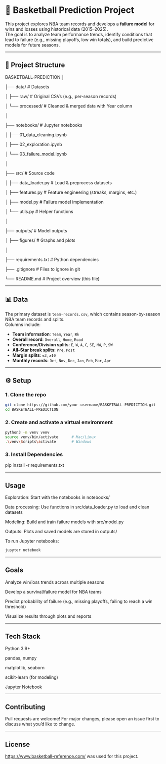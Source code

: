 # 🏀 Basketball Prediction Project

This project explores NBA team records and develops a **failure model** for wins and losses using historical data (2015–2025).  
The goal is to analyze team performance trends, identify conditions that lead to failure (e.g., missing playoffs, low win totals), and build predictive models for future seasons.

---

## 📂 Project Structure

BASKETBALL-PREDICTION
│

├── data/ # Datasets

│ ├── raw/ # Original CSVs (e.g., per-season records)

│ └── processed/ # Cleaned & merged data with Year column

│

├── notebooks/ # Jupyter notebooks

│ ├── 01_data_cleaning.ipynb

│ ├── 02_exploration.ipynb

│ └── 03_failure_model.ipynb

│

├── src/ # Source code

│ ├── data_loader.py # Load & preprocess datasets

│ ├── features.py # Feature engineering (streaks, margins, etc.)

│ ├── model.py # Failure model implementation

│ └── utils.py # Helper functions

│

├── outputs/ # Model outputs

│ ├── figures/ # Graphs and plots

│

├── requirements.txt # Python dependencies

├── .gitignore # Files to ignore in git

└── README.md # Project overview (this file)

---

## 📊 Data

The primary dataset is `team-records.csv`, which contains season-by-season NBA team records and splits.  
Columns include:

- **Team information**: `Team`, `Year`, `Rk`
- **Overall record**: `Overall`, `Home`, `Road`
- **Conference/Division splits**: `E`, `W`, `A`, `C`, `SE`, `NW`, `P`, `SW`
- **All-Star break splits**: `Pre`, `Post`
- **Margin splits**: `≤3`, `≥10`
- **Monthly records**: `Oct`, `Nov`, `Dec`, `Jan`, `Feb`, `Mar`, `Apr`

---

## ⚙️ Setup

### 1. Clone the repo
```bash
git clone https://github.com/your-username/BASKETBALL-PREDICTION.git
cd BASKETBALL-PREDICTION
```

### 2. Create and activate a virtual environment
```bash
python3 -m venv venv
source venv/bin/activate      # Mac/Linux
.\venv\Scripts\activate       # Windows
```

### 3. Install Dependencies
pip install -r requirements.txt

---

## Usage

Exploration: Start with the notebooks in notebooks/

Data processing: Use functions in src/data_loader.py to load and clean datasets

Modeling: Build and train failure models with src/model.py

Outputs: Plots and saved models are stored in outputs/

To run Jupyter notebooks:
```bash
jupyter notebook
```

---

## Goals

Analyze win/loss trends across multiple seasons

Develop a survival/failure model for NBA teams

Predict probability of failure (e.g., missing playoffs, failing to reach a win threshold)

Visualize results through plots and reports

---

## Tech Stack

Python 3.9+

pandas, numpy

matplotlib, seaborn

scikit-learn (for modeling)

Jupyter Notebook

---

## Contributing

Pull requests are welcome! For major changes, please open an issue first to discuss what you’d like to change.

---

## License

https://www.basketball-reference.com/ was used for this project.
